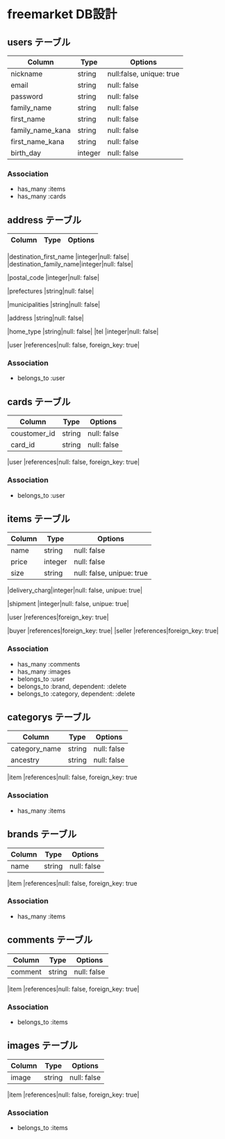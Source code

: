 # freemarket DB設計

## users テーブル
|Column|Type|Options|
|------|----|-------|
|nickname               |string|null:false, unique: true|
|email                  |string|null: false|
|password               |string|null: false|
|family_name            |string|null: false|
|first_name             |string|null: false|
|family_name_kana       |string|null: false|
|first_name_kana        |string|null: false|
|birth_day              |integer|null: false|
### Association
- has_many :items
- has_many :cards

## address テーブル
|Column|Type|Options|
|------|----|-------|
<!-- 送付先の名前 -->
|destination_first_name |integer|null: false|
|destination_family_name|integer|null: false|
<!-- postの方がいいか? -->
|postal_code            |integer|null: false| 
<!-- 都道府県 -->
|prefectures            |string|null: false|
<!-- 市町村 -->
|municipalities         |string|null: false|
<!-- 番地 -->
|address                |string|null: false|
<!-- マンション名など -->
|home_type              |string|null: false|
|tel                    |integer|null: false|
<!-- 外部キー -->
|user        |references|null: false, foreign_key: true|
### Association
- belongs_to :user

## cards テーブル
<!-- gem payjp使用 -->
|Column|Type|Options|
|------|----|-------|
|coustomer_id|string|null: false|
|card_id     |string|null: false|
<!-- 外部キー -->
|user        |references|null: false, foreign_key: true|
### Association
- belongs_to :user

## items テーブル
|Column|Type|Options|
|------|----|-------|
|name     |string|null: false|
|price         |integer|null: false|
|size          |string|null: false, unipue: true|
<!-- 配送料 チェックボックスを使用して数字を入れる -->
|delivery_charg|integer|null: false, unipue: true|
<!-- 発送日 チェックボックスを使用して数字を入れる -->
|shipment      |integer|null: false, unipue: true|
<!-- 外部キー -->
|user          |references|foreign_key: true|
<!-- 購入者と出品者のid -->
|buyer         |references|foreign_key: true|
|seller        |references|foreign_key: true|
### Association
- has_many :comments
- has_many :images
- belongs_to :user
- belongs_to :brand, dependent: :delete
- belongs_to :category, dependent: :delete

## categorys テーブル
|Column|Type|Options|
|------|----|-------|
|category_name|string|null: false|
|ancestry     |string|null: false|
<!-- 外部キー -->
|item   |references|null: false, foreign_key: true
<!-- gem ancestry使用 -->
### Association
- has_many :items

## brands テーブル
|Column|Type|Options|
|------|----|-------|
|name|string|null: false|
<!-- 外部キー -->
|item   |references|null: false, foreign_key: true
### Association
- has_many :items

## comments テーブル
|Column|Type|Options|
|------|----|-------|
|comment|string|null: false|
<!-- 外部キー -->
|item   |references|null: false, foreign_key: true|
### Association
- belongs_to :items

## images テーブル
|Column|Type|Options|
|------|----|-------|
|image|string|null: false|
<!-- 外部キー -->
|item   |references|null: false, foreign_key: true|
### Association
- belongs_to :items